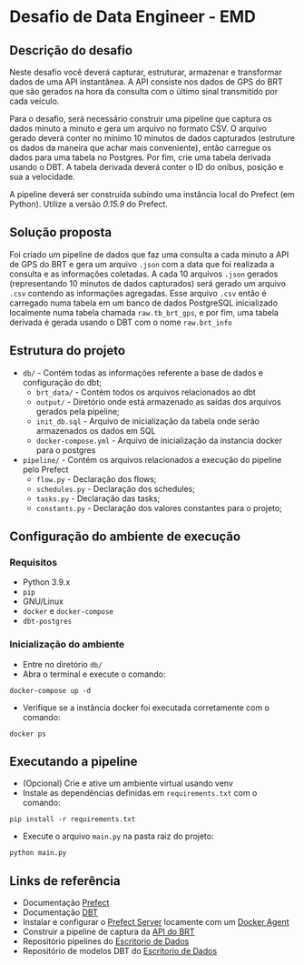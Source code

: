 # Desafio de Data Engineer - EMD

## Descrição do desafio

Neste desafio você deverá capturar, estruturar, armazenar e transformar dados de uma API instantânea. A API consiste nos dados de GPS do BRT que são gerados na hora da consulta com o último sinal transmitido por cada veículo.

Para o desafio, será necessário construir uma pipeline que captura os dados minuto a minuto e gera um arquivo no formato CSV. O arquivo gerado deverá conter no mínimo 10 minutos de dados capturados (estruture os dados da maneira que achar mais conveniente), então carregue os dados para uma tabela no Postgres. Por fim, crie uma tabela derivada usando o DBT. A tabela derivada deverá conter o ID do onibus, posição e sua a velocidade.

A pipeline deverá ser construída subindo uma instância local do Prefect (em Python). Utilize a versão *0.15.9* do Prefect.

## Solução proposta
 Foi criado um pipeline de dados que faz uma consulta a cada minuto a API de GPS do BRT e gera um arquivo `.json` com a data que foi realizada a consulta e as informações coletadas. A cada 10 arquivos `.json` gerados (representando 10 minutos de dados capturados) será gerado um arquivo `.csv` contendo as informações agregadas. Esse arquivo `.csv` então é carregado numa tabela em um banco de dados PostgreSQL inicializado localmente numa tabela chamada `raw.tb_brt_gps`, e por fim, uma tabela derivada é gerada usando o DBT com o nome `raw.brt_info` 


## Estrutura do projeto
   
- `db/` - Contém todas as informações referente a base de dados e configuração do dbt;
  - `brt_data/` - Contém todos os arquivos relacionados ao dbt
  - `output/` - Diretório onde está armazenado as saídas dos arquivos gerados pela pipeline;
  - `init_db.sql` - Arquivo de inicialização da tabela onde serão armazenados os dados em SQL
  - `docker-compose.yml` - Arquivo de inicialização da instancia docker para o postgres
- `pipeline/` - Contém os arquivos relacionados a execução do pipeline pelo Prefect
  - `flow.py` - Declaração dos flows;
  - `schedules.py` - Declaração dos schedules;
  - `tasks.py` - Declaração das tasks;
  - `constants.py` - Declaração dos valores constantes para o projeto;


## Configuração do ambiente de execução
    
### Requisitos

- Python 3.9.x
- `pip`
- GNU/Linux
- `docker` e `docker-compose`
- `dbt-postgres`

### Inicialização do ambiente

- Entre no diretório `db/`
- Abra o terminal e execute o comando:
```
docker-compose up -d
```
- Verifique se a instância docker foi executada corretamente com o comando:
```
docker ps
```

## Executando a pipeline

- (Opcional) Crie e ative um ambiente virtual usando venv
- Instale as dependências definidas em `requirements.txt` com o comando:
```
pip install -r requirements.txt
 ```
- Execute o arquivo `main.py` na pasta raiz do projeto:
```
python main.py
```

## Links de referência

- Documentação [Prefect](https://docs-v1.prefect.io/)
- Documentação [DBT](https://docs.getdbt.com/docs/introduction)
- Instalar e configurar o
   [Prefect Server](https://docs.prefect.io/orchestration/getting-started/install.html)
   locamente com um [Docker Agent](https://docs.prefect.io/orchestration/agents/docker.html)
- Construir a pipeline de captura da [API do
   BRT](https://dados.mobilidade.rio/gps/brt)
- Repositório pipelines do [Escritorio de Dados](https://github.com/prefeitura-rio/pipelines)
- Repositório de modelos DBT do [Escritorio de Dados](https://github.com/prefeitura-rio/queries-datario)


